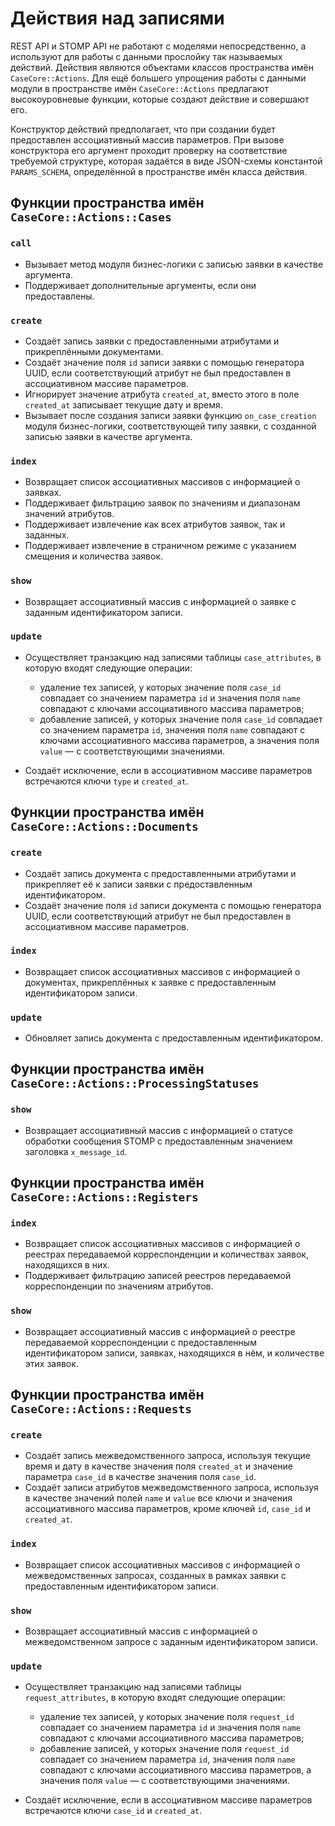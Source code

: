 # Действия над записями

REST API и STOMP API не работают с моделями непосредственно, а используют
для работы с данными прослойку так называемых действий. Действия являются
объектами классов пространства имён `CaseCore::Actions`. Для ещё большего
упрощения работы с данными модули в пространстве имён `CaseCore::Actions`
предлагают высокоуровневые функции, которые создают действие и совершают его.

Конструктор действий предполагает, что при создании будет предоставлен
ассоциативный массив параметров. При вызове конструктора его аргумент проходит
проверку на соответствие требуемой структуре, которая задаётся в виде
JSON-схемы константой `PARAMS_SCHEMA`, определённой в пространстве имён класса
действия.

## Функции пространства имён `CaseCore::Actions::Cases`

### `call`

*   Вызывает метод модуля бизнес-логики с записью заявки в качестве аргумента.
*   Поддерживает дополнительные аргументы, если они предоставлены.

### `create`

*   Создаёт запись заявки с предоставленными атрибутами и прикреплёнными
    документами.
*   Создаёт значение поля `id` записи заявки с помощью генератора UUID, если
    соответствующий атрибут не был предоставлен в ассоциативном массиве
    параметров.
*   Игнорирует значение атрибута `created_at`, вместо этого в поле `created_at`
    записывает текущие дату и время.
*   Вызывает после создания записи заявки функцию `on_case_creation` модуля
    бизнес-логики, соответствующей типу заявки, с созданной записью заявки в
    качестве аргумента.

### `index`

*   Возвращает список ассоциативных массивов с информацией о заявках.
*   Поддерживает фильтрацию заявок по значениям и диапазонам значений
    атрибутов.
*   Поддерживает извлечение как всех атрибутов заявок, так и заданных.
*   Поддерживает извлечение в страничном режиме с указанием смещения и
    количества заявок.

### `show`

*   Возвращает ассоциативный массив c информацией о заявке с заданным
    идентификатором записи.

### `update`

*   Осуществляет транзакцию над записями таблицы `case_attributes`, в которую
    входят следующие операции:

    -   удаление тех записей, у которых значение поля `case_id` совпадает со
        значением параметра `id` и значения поля `name` совпадают с ключами
        ассоциативного массива параметров;
    -   добавление записей, у которых значение поля `case_id` совпадает со
        значением параметра `id`, значения поля `name` совпадают с ключами
        ассоциативного массива параметров, а значения поля `value` — с
        соответствующими значениями.

*   Создаёт исключение, если в ассоциативном массиве параметров встречаются
    ключи `type` и `created_at`.

## Функции пространства имён `CaseCore::Actions::Documents`

### `create`

*   Создаёт запись документа с предоставленными атрибутами и прикрепляет её к
    записи заявки с предоставленным идентификатором.
*   Создаёт значение поля `id` записи документа с помощью генератора UUID, если
    соответствующий атрибут не был предоставлен в ассоциативном массиве
    параметров.

### `index`

*   Возвращает список ассоциативных массивов с информацией о документах,
    прикреплённых к заявке с предоставленным идентификатором записи.

### `update`

*   Обновляет запись документа с предоставленным идентификатором.

## Функции пространства имён `CaseCore::Actions::ProcessingStatuses`

### `show`

*   Возвращает ассоциативный массив с информацией о статусе обработки сообщения
    STOMP с предоставленным значением заголовка `x_message_id`.

## Функции пространства имён `CaseCore::Actions::Registers`

### `index`

*   Возвращает список ассоциативных массивов с информацией о реестрах
    передаваемой корреспонденции и количествах заявок, находящихся в них.
*   Поддерживает фильтрацию записей реестров передаваемой корреспонденции по
    значениям атрибутов.

### `show`

*   Возвращает ассоциативный массив с информацией о реестре передаваемой
    корреспонденции с предоставленным идентификатором записи, заявках,
    находящихся в нём, и количестве этих заявок.

## Функции пространства имён `CaseCore::Actions::Requests`

### `create`

*   Создаёт запись межведомственного запроса, используя текущие время и дату в
    качестве значения поля `created_at` и значение параметра `case_id` в
    качестве значения поля `case_id`.
*   Создаёт записи атрибутов межведомственного запроса, используя в качестве
    значений полей `name` и `value` все ключи и значения ассоциативного массива
    параметров, кроме ключей `id`, `case_id` и `created_at`.

### `index`

*   Возвращает список ассоциативных массивов с информацией о межведомственных
    запросах, созданных в рамках заявки с предоставленным идентификатором
    записи.

### `show`

*   Возвращает ассоциативный массив c информацией о межведомственном запросе с
    заданным идентификатором записи.

### `update`

*   Осуществляет транзакцию над записями таблицы `request_attributes`, в
    которую входят следующие операции:

    -   удаление тех записей, у которых значение поля `request_id` совпадает со
        значением параметра `id` и значения поля `name` совпадают с ключами
        ассоциативного массива параметров;
    -   добавление записей, у которых значение поля `request_id` совпадает со
        значением параметра `id`, значения поля `name` совпадают с ключами
        ассоциативного массива параметров, а значения поля `value` — с
        соответствующими значениями.

*   Создаёт исключение, если в ассоциативном массиве параметров встречаются
    ключи `case_id` и `created_at`.

